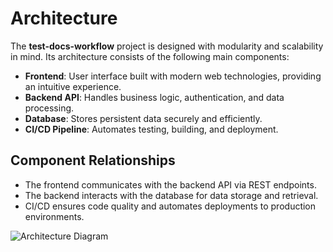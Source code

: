 # Architecture

The **test-docs-workflow** project is designed with modularity and scalability in mind. Its architecture consists of the following main components:

- **Frontend**: User interface built with modern web technologies, providing an intuitive experience.
- **Backend API**: Handles business logic, authentication, and data processing.
- **Database**: Stores persistent data securely and efficiently.
- **CI/CD Pipeline**: Automates testing, building, and deployment.

## Component Relationships

- The frontend communicates with the backend API via REST endpoints.
- The backend interacts with the database for data storage and retrieval.
- CI/CD ensures code quality and automates deployments to production environments.

![Architecture Diagram](../assets/architecture-diagram.png) 